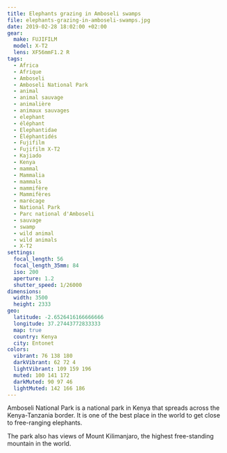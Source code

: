 ```yaml
---
title: Elephants grazing in Amboseli swamps
file: elephants-grazing-in-amboseli-swamps.jpg
date: 2019-02-28 18:02:00 +02:00
gear:
  make: FUJIFILM
  model: X-T2
  lens: XF56mmF1.2 R
tags:
  - Africa
  - Afrique
  - Amboseli
  - Amboseli National Park
  - animal
  - animal sauvage
  - animalière
  - animaux sauvages
  - elephant
  - éléphant
  - Elephantidae
  - Éléphantidés
  - Fujifilm
  - Fujifilm X-T2
  - Kajiado
  - Kenya
  - mammal
  - Mammalia
  - mammals
  - mammifère
  - Mammifères
  - marécage
  - National Park
  - Parc national d'Amboseli
  - sauvage
  - swamp
  - wild animal
  - wild animals
  - X-T2
settings:
  focal_length: 56
  focal_length_35mm: 84
  iso: 200
  aperture: 1.2
  shutter_speed: 1/26000
dimensions:
  width: 3500
  height: 2333
geo:
  latitude: -2.6526416166666666
  longitude: 37.27443772833333
  map: true
  country: Kenya
  city: Entonet
colors:
  vibrant: 76 138 180
  darkVibrant: 62 72 4
  lightVibrant: 109 159 196
  muted: 100 141 172
  darkMuted: 90 97 46
  lightMuted: 142 166 186
---
```


Amboseli National Park is a national park in Kenya that spreads across the Kenya-Tanzania border. It is one of the best place in the world to get close to free-ranging elephants.

The park also has views of Mount Kilimanjaro, the highest free-standing mountain in the world.
